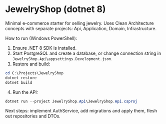# JewelryShop (dotnet 8)

Minimal e-commerce starter for selling jewelry. Uses Clean Architecture concepts with separate projects: Api, Application, Domain, Infrastructure.

How to run (Windows PowerShell):

1. Ensure .NET 8 SDK is installed.
2. Start PostgreSQL and create a database, or change connection string in `JewelryShop.Api\appsettings.Development.json`.
3. Restore and build:

```powershell
cd C:\Projects\JewelryShop
dotnet restore
dotnet build
``` 

4. Run the API:

```powershell
dotnet run --project JewelryShop.Api\JewelryShop.Api.csproj
```

Next steps: implement AuthService, add migrations and apply them, flesh out repositories and DTOs.
